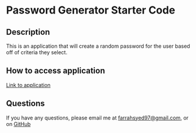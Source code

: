 # Password Generator Starter Code

## Description
This is an application that will create a random password for the user based off of criteria they select.

## How to access application
[Link to application](https://fairiberry.github.io/passwordgenerator/)

## Questions
If you have any questions, please email me at farrahsyed97@gmail.com, or on [GitHub](https://github.com/fairiberry)
